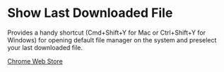 Show Last Downloaded File
=========

Provides a handy shortcut (Cmd+Shift+Y for Mac or Ctrl+Shift+Y for Windows) for opening default file manager on the system and preselect your last downloaded file.

[Chrome Web Store](https://chrome.google.com/webstore/detail/ajchknafbabadjpbdkcnglcakmiknlge)

